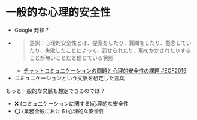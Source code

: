 # 一般的な心理的安全性
- Google 発祥？
- > 意訳：心理的安全性とは、提案をしたり、質問をしたり、懸念していたり、失敗したことによって、罰せられたり、恥をかかされたりすることが無いことだと信じている状態
  - [チャットコミュニケーションの問題と心理的安全性の課題 #EOF2019](https://www.slideshare.net/TokorotenNakayama/eof2019)
- コミュニケーションという文脈を想定した言葉

もっと一般的な文脈も想定できるのでは？

- :x: (コミュニケーションに関する)心理的な安全性
- :o: (業務全般における)心理的な安全性

